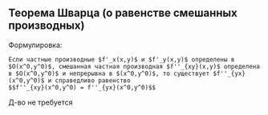 ## Теорема Шварца (о равенстве смешанных производных)
Формулировка:
```spoiler-markdown
Если частные производные $f'_x(x,y)$ и $f'_y(x,y)$ определены в $O(x^0,y^0)$, смешанная частная производная $f''_{xy}(x,y)$ определена в $O(x^0,y^0)$ и непрерывна в $(x^0,y^0)$, то существует $f''_{yx}(x^0,y^0)$ и справедливо равенство
$$f''_{xy}(x^0,y^0) = f''_{yx}(x^0,y^0)$$
```

Д-во не требуется